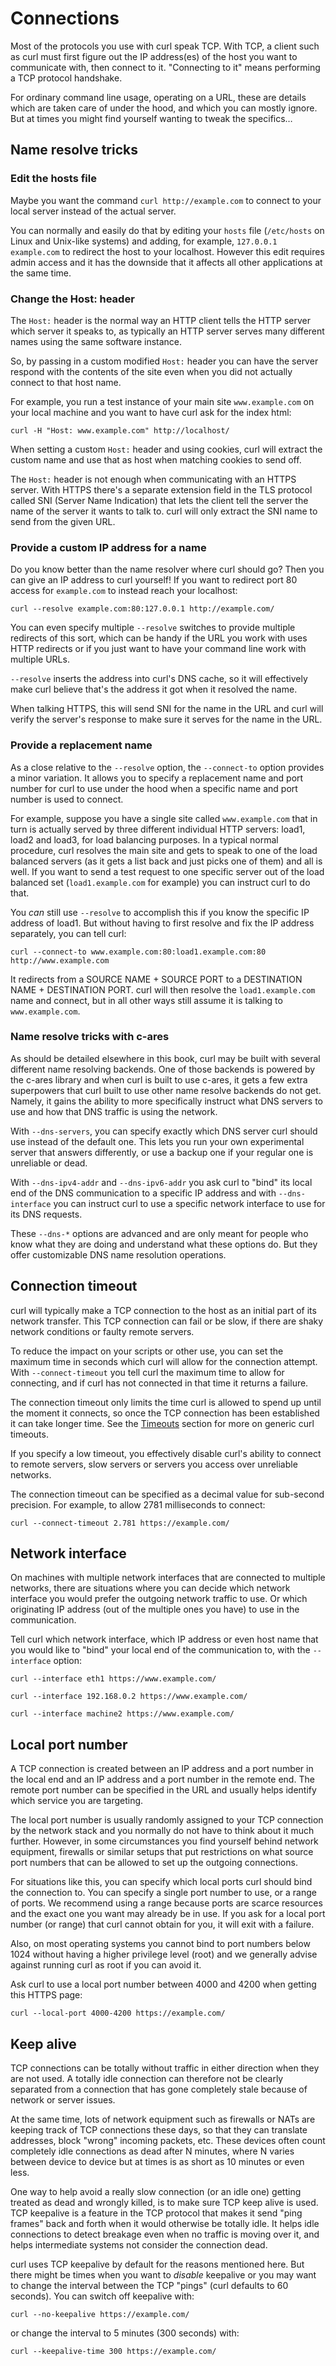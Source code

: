 # Connections

Most of the protocols you use with curl speak TCP. With TCP, a client such as
curl must first figure out the IP address(es) of the host you want to
communicate with, then connect to it. "Connecting to it" means performing a
TCP protocol handshake.

For ordinary command line usage, operating on a URL, these are details which
are taken care of under the hood, and which you can mostly ignore. But at times
you might find yourself wanting to tweak the specifics…

## Name resolve tricks

### Edit the hosts file

Maybe you want the command `curl http://example.com` to connect to your local
server instead of the actual server.

You can normally and easily do that by editing your `hosts` file (`/etc/hosts`
on Linux and Unix-like systems) and adding, for example, `127.0.0.1 example.com` to
redirect the host to your localhost. However this edit requires admin access and
it has the downside that it affects all other applications at the same time.

### Change the Host: header

The `Host:` header is the normal way an HTTP client tells the HTTP server which
server it speaks to, as typically an HTTP server serves many different names
using the same software instance.

So, by passing in a custom modified `Host:` header you can have the
server respond with the contents of the site even when you did not actually
connect to that host name.

For example, you run a test instance of your main site `www.example.com` on
your local machine and you want to have curl ask for the index html:

    curl -H "Host: www.example.com" http://localhost/

When setting a custom `Host:` header and using cookies, curl will extract the
custom name and use that as host when matching cookies to send off.

The `Host:` header is not enough when communicating with an HTTPS server. With
HTTPS there's a separate extension field in the TLS protocol called SNI
(Server Name Indication) that lets the client tell the server the name of the
server it wants to talk to. curl will only extract the SNI name to send from
the given URL.

### Provide a custom IP address for a name

Do you know better than the name resolver where curl should go? Then you can
give an IP address to curl yourself! If you want to redirect port 80 access for
`example.com` to instead reach your localhost:

    curl --resolve example.com:80:127.0.0.1 http://example.com/

You can even specify multiple `--resolve` switches to provide multiple
redirects of this sort, which can be handy if the URL you work with uses HTTP
redirects or if you just want to have your command line work with multiple
URLs.

`--resolve` inserts the address into curl's DNS cache, so it will effectively
make curl believe that's the address it got when it resolved the name.

When talking HTTPS, this will send SNI for the name in the URL and curl will
verify the server's response to make sure it serves for the name in the URL.

### Provide a replacement name

As a close relative to the `--resolve` option, the `--connect-to` option
provides a minor variation. It allows you to specify a replacement name and
port number for curl to use under the hood when a specific name and port
number is used to connect.

For example, suppose you have a single site called `www.example.com` that in turn
is actually served by three different individual HTTP servers: load1, load2
and load3, for load balancing purposes. In a typical normal procedure, curl
resolves the main site and gets to speak to one of the load balanced servers
(as it gets a list back and just picks one of them) and all is well. If you
want to send a test request to one specific server out of the load balanced
set (`load1.example.com` for example) you can instruct curl to do that.

You *can* still use `--resolve` to accomplish this if you know the specific IP
address of load1. But without having to first resolve and fix the IP address
separately, you can tell curl:

    curl --connect-to www.example.com:80:load1.example.com:80 http://www.example.com

It redirects from a SOURCE NAME + SOURCE PORT to a DESTINATION NAME +
DESTINATION PORT. curl will then resolve the `load1.example.com` name and
connect, but in all other ways still assume it is talking to
`www.example.com`.

### Name resolve tricks with c-ares

As should be detailed elsewhere in this book, curl may be built with several
different name resolving backends. One of those backends is powered by the
c-ares library and when curl is built to use c-ares, it gets a few extra
superpowers that curl built to use other name resolve backends do not get.
Namely, it gains the ability to more specifically instruct what DNS servers to
use and how that DNS traffic is using the network.

With `--dns-servers`, you can specify exactly which DNS server curl should use
instead of the default one. This lets you run your own experimental server that
answers differently, or use a backup one if your regular one is unreliable or dead.

With `--dns-ipv4-addr` and `--dns-ipv6-addr` you ask curl to "bind" its local
end of the DNS communication to a specific IP address and with
`--dns-interface` you can instruct curl to use a specific network interface to
use for its DNS requests.

These `--dns-*` options are advanced and are only meant for people who know
what they are doing and understand what these options do. But they offer
customizable DNS name resolution operations.

## Connection timeout

curl will typically make a TCP connection to the host as an initial part of
its network transfer. This TCP connection can fail or be slow, if there are
shaky network conditions or faulty remote servers.

To reduce the impact on your scripts or other use, you can set the maximum time
in seconds which curl will allow for the connection attempt. With
`--connect-timeout` you tell curl the maximum time to allow for connecting,
and if curl has not connected in that time it returns a failure.

The connection timeout only limits the time curl is allowed to spend up
until the moment it connects, so once the TCP connection has been established
it can take longer time. See the [Timeouts](usingcurl-timeouts.md)
section for more on generic curl timeouts.

If you specify a low timeout, you effectively disable curl's ability to
connect to remote servers, slow servers or servers you access over unreliable
networks.

The connection timeout can be specified as a decimal value for sub-second
precision. For example, to allow 2781 milliseconds to connect:

    curl --connect-timeout 2.781 https://example.com/

## Network interface

On machines with multiple network interfaces that are connected to multiple
networks, there are situations where you can decide which network interface
you would prefer the outgoing network traffic to use. Or which originating IP
address (out of the multiple ones you have) to use in the communication.

Tell curl which network interface, which IP address or even host name that you
would like to "bind" your local end of the communication to, with the
`--interface` option:

    curl --interface eth1 https://www.example.com/

    curl --interface 192.168.0.2 https://www.example.com/

    curl --interface machine2 https://www.example.com/

## Local port number

A TCP connection is created between an IP address and a port number in the
local end and an IP address and a port number in the remote end. The remote
port number can be specified in the URL and usually helps identify which
service you are targeting.

The local port number is usually randomly assigned to your TCP connection
by the network stack and you normally do not have to think about it much further.
However, in some circumstances you find yourself behind network equipment,
firewalls or similar setups that put restrictions on what source port numbers
that can be allowed to set up the outgoing connections.

For situations like this, you can specify which local ports curl should bind
the connection to. You can specify a single port number to use, or a range of
ports. We recommend using a range because ports are scarce resources and the
exact one you want may already be in use. If you ask for a local port number
(or range) that curl cannot obtain for you, it will exit with a failure.

Also, on most operating systems you cannot bind to port numbers below 1024
without having a higher privilege level (root) and we generally advise
against running curl as root if you can avoid it.

Ask curl to use a local port number between 4000 and 4200 when getting this
HTTPS page:

    curl --local-port 4000-4200 https://example.com/

## Keep alive

TCP connections can be totally without traffic in either direction when they are
not used. A totally idle connection can therefore not be clearly separated
from a connection that has gone completely stale because of network or server
issues.

At the same time, lots of network equipment such as firewalls or NATs are
keeping track of TCP connections these days, so that they can translate
addresses, block "wrong" incoming packets, etc. These devices often count
completely idle connections as dead after N minutes, where N varies
between device to device but at times is as short as 10 minutes or even less.

One way to help avoid a really slow connection (or an idle one) getting
treated as dead and wrongly killed, is to make sure TCP keep alive is
used. TCP keepalive is a feature in the TCP protocol that makes it send "ping
frames" back and forth when it would otherwise be totally
idle. It helps idle connections to detect breakage even when no traffic is
moving over it, and helps intermediate systems not consider the connection dead.

curl uses TCP keepalive by default for the reasons mentioned here. But there
might be times when you want to *disable* keepalive or you may want to change
the interval between the TCP "pings" (curl defaults to 60 seconds). You can
switch off keepalive with:

    curl --no-keepalive https://example.com/

or change the interval to 5 minutes (300 seconds) with:

    curl --keepalive-time 300 https://example.com/
